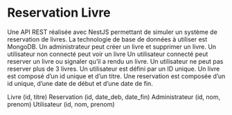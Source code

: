 # Reservation Livre
 
Une API REST réalisée avec NestJS permettant de simuler un système de reservation de livres. La technologie de base de données à utiliser est MongoDB.
Un administrateur peut créer un livre et supprimer un livre.
Un utilisateur non connecté peut voir un livre
Un utilisateur connecté peut reserver un livre ou signaler qu’il a rendu un livre.
Un utilisateur ne peut pas reserver plus de 3 livres.
Un utilisateur est défini par un ID unique.
Un livre est composé d’un id unique et d’un titre.
Une reservation est composée d’un id unique, d’une date de début et d’une date de fin. 

Livre (id, titre)
Reservation (id, date_deb, date_fin)
Administrateur (id, nom, prenom)
Utilisateur (id, nom, prenom)